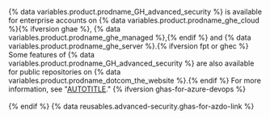 {% data variables.product.prodname_GH_advanced_security %} is available for enterprise accounts on {% data variables.product.prodname_ghe_cloud %}{% ifversion ghae %}, {% data variables.product.prodname_ghe_managed %},{% endif %} and {% data variables.product.prodname_ghe_server %}.{% ifversion fpt or ghec %} Some features of {% data variables.product.prodname_GH_advanced_security %} are also available for public repositories on {% data variables.product.prodname_dotcom_the_website %}.{% endif %} For more information, see "[AUTOTITLE](/get-started/learning-about-github/githubs-plans)."
{% ifversion ghas-for-azure-devops %}<br><br>{% endif %}
{% data reusables.advanced-security.ghas-for-azdo-link %}
